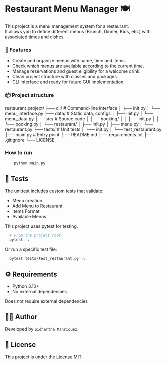 # Restaurant Menu Manager 🍽️

This project is a menu management system for a restaurant.  
It allows you to define different menus (Brunch, Dinner, Kids, etc.) with associated times and dishes.

### 🚀 Features

- Create and organize menus with name, time and items.
- Check which menus are available according to the current time.
- Manage reservations and guest eligibility for a welcome drink.
- Clean project structure with classes and packages.
- CLI interface and ready for future GUI implementation.

### 📦 Project structure

restaurant_project/
├── cli/ # Command-line interface
│ ├── init.py
│ └── menu_interface.py
├── data/ # Static data, configs
│ ├── init.py
│ └── menu_data.py
├── src/ # Source code
│ ├── booking/
│ │ ├── init.py
│ │ └── booking.py
│ └── restaurant/
│ ├── init.py
│ ├── menu.py
│ └── restaurant.py
├── tests/ # Unit tests
│ ├── init.py
│ └── test_restaurant.py
├── main.py # Entry point
├── README.md
├── requirements.txt
├── .gitignore
└── LICENSE


### How to run

``` bash
    python main.py
```
## 🧪 Tests

The unittest includes custom tests that validate:
* Menu creation
* Add Menu to Restaurant
* Items Format
* Available Menus

This project uses pytest for testing.
```bash
  # From the project root
  pytest -v
```
Or run a specific test file:
```bash
  pytest tests/test_restaurant.py -v
```

## ⚙️ Requirements
* Python 3.10+
* No external dependencies

Does not require external dependencies

##  ‍🧑‍💻 Author
Developed by `Sidhartha Manriquez`.

## 📄 License

This project is under the [License MIT](LICENSE).